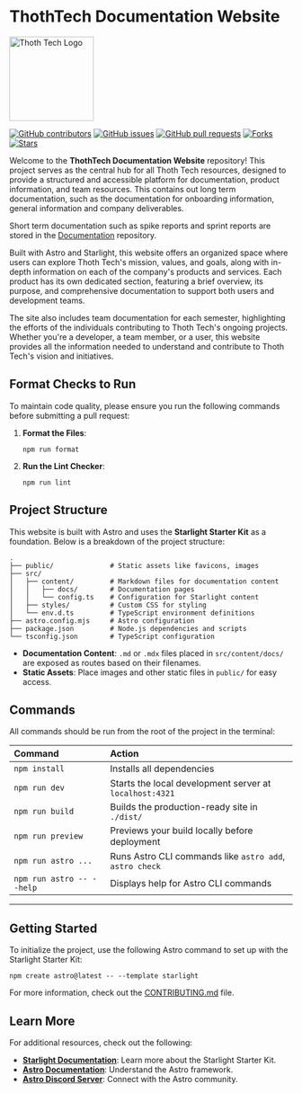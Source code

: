 # ThothTech Documentation Website

<p align="left">
    <img width="150px" src="https://github.com/thoth-tech/.github/blob/main/images/splashkit.png"
    alt="Thoth Tech Logo"/>
</p>

[![GitHub contributors](https://img.shields.io/github/contributors/thoth-tech/ThothTech-Documentation-Website?label=Contributors&color=F5A623)](https://github.com/thoth-tech/ThothTech-Documentation-Website/graphs/contributors)
[![GitHub issues](https://img.shields.io/github/issues/thoth-tech/ThothTech-Documentation-Website?label=Issues&color=F5A623)](https://github.com/thoth-tech/ThothTech-Documentation-Website/issues)
[![GitHub pull requests](https://img.shields.io/github/issues-pr/thoth-tech/ThothTech-Documentation-Website?label=Pull%20Requests&color=F5A623)](https://github.com/thoth-tech/ThothTech-Documentation-Website/pulls)
[![Forks](https://img.shields.io/github/forks/thoth-tech/ThothTech-Documentation-Website?label=Forks&color=F5A623)](https://github.com/thoth-tech/ThothTech-Documentation-Website/network/members)
[![Stars](https://img.shields.io/github/stars/thoth-tech/ThothTech-Documentation-Website?label=Stars&color=F5A623)](https://github.com/thoth-tech/ThothTech-Documentation-Website/stargazers)

Welcome to the **ThothTech Documentation Website** repository! This project serves as the central
hub for all Thoth Tech resources, designed to provide a structured and accessible platform for
documentation, product information, and team resources. This contains out long term documentation,
such as the documentation for onboarding information, general information and company deliverables.

Short term documentation such as spike reports and sprint reports are stored in the
[Documentation](https://github.com/thoth-tech/documentation) repository.

Built with Astro and Starlight, this website offers an organized space where users can explore Thoth
Tech's mission, values, and goals, along with in-depth information on each of the company's products
and services. Each product has its own dedicated section, featuring a brief overview, its purpose,
and comprehensive documentation to support both users and development teams.

The site also includes team documentation for each semester, highlighting the efforts of the
individuals contributing to Thoth Tech's ongoing projects. Whether you're a developer, a team
member, or a user, this website provides all the information needed to understand and contribute to
Thoth Tech's vision and initiatives.

## Format Checks to Run

To maintain code quality, please ensure you run the following commands before submitting a pull
request:

1. **Format the Files**:

   ```shell
   npm run format
   ```

2. **Run the Lint Checker**:

   ```shell
   npm run lint
   ```

## Project Structure

This website is built with Astro and uses the **Starlight Starter Kit** as a foundation. Below is a
breakdown of the project structure:

```plaintext
.
├── public/              # Static assets like favicons, images
├── src/
│   ├── content/         # Markdown files for documentation content
│   │   ├── docs/        # Documentation pages
│   │   └── config.ts    # Configuration for Starlight content
│   ├── styles/          # Custom CSS for styling
│   └── env.d.ts         # TypeScript environment definitions
├── astro.config.mjs     # Astro configuration
├── package.json         # Node.js dependencies and scripts
└── tsconfig.json        # TypeScript configuration
```

- **Documentation Content**: `.md` or `.mdx` files placed in `src/content/docs/` are exposed as
  routes based on their filenames.
- **Static Assets**: Place images and other static files in `public/` for easy access.

## Commands

All commands should be run from the root of the project in the terminal:

| Command                   | Action                                                  |
| :------------------------ | :------------------------------------------------------ |
| `npm install`             | Installs all dependencies                               |
| `npm run dev`             | Starts the local development server at `localhost:4321` |
| `npm run build`           | Builds the production-ready site in `./dist/`           |
| `npm run preview`         | Previews your build locally before deployment           |
| `npm run astro ...`       | Runs Astro CLI commands like `astro add`, `astro check` |
| `npm run astro -- --help` | Displays help for Astro CLI commands                    |

---

## Getting Started

To initialize the project, use the following Astro command to set up with the Starlight Starter Kit:

```shell
npm create astro@latest -- --template starlight
```

For more information, check out the [CONTRIBUTING.md](CONTRIBUTING.md) file.

## Learn More

For additional resources, check out the following:

- **[Starlight Documentation](https://starlight.astro.build/)**: Learn more about the Starlight
  Starter Kit.
- **[Astro Documentation](https://docs.astro.build)**: Understand the Astro framework.
- **[Astro Discord Server](https://astro.build/chat)**: Connect with the Astro community.
